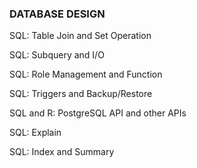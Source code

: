 ### DATABASE DESIGN

SQL: Table Join and Set Operation

SQL: Subquery and I/O	

SQL: Role Management and Function	

SQL: Triggers and Backup/Restore

SQL and R: PostgreSQL API and other APIs	

SQL: Explain	

SQL: Index and Summary
